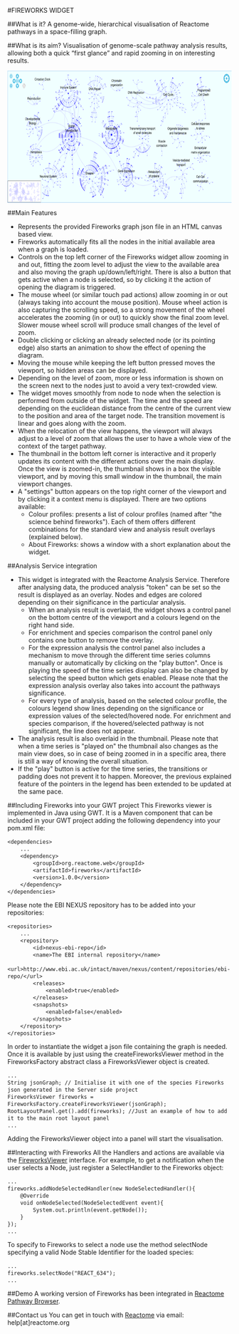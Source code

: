 #FIREWORKS WIDGET

##What is it?
A genome-wide, hierarchical visualisation of Reactome pathways in a space-filling graph.

##What is its aim?
  Visualisation of genome-scale pathway analysis results, allowing both a quick “first glance” and rapid zooming in on interesting results.

<img src="Fireworks_example.png" align="center" width="750" height="297" alt="Fireworks example">

##Main Features
* Represents the provided Fireworks graph json file in an HTML canvas based view.
* Fireworks automatically fits all the nodes in the initial available area when a graph is loaded.
* Controls on the top left corner of the Fireworks widget allow zooming in and out, fitting the zoom level to adjust the view to the
  available area and also moving the graph up/down/left/right. There is also a button that gets active when a node is selected,
  so by clicking it the action of opening the diagram is triggered.
* The mouse wheel (or similar touch pad actions) allow zooming in or out (always taking into account the mouse position). Mouse wheel
  action is also capturing the scrolling speed, so a strong movement of the wheel accelerates the zooming (in or out) to quickly show
  the final zoom level. Slower mouse wheel scroll will produce small changes of the level of zoom.
* Double clicking or clicking an already selected node (or its pointing edge) also starts an animation to show the effect of opening
  the diagram.
* Moving the mouse while keeping the left button pressed moves the viewport, so hidden areas can be displayed.
* Depending on the level of zoom, more or less information is shown on the screen next to the nodes just to avoid a very text-crowded
  view.
* The widget moves smoothly from node to node when the selection is performed from outside of the widget. The time and the speed are
  depending on the euclidean distance from the centre of the current view to the position and area of the target node.
  The transition movement is linear and goes along with the zoom.
* When the relocation of the view happens, the viewport will always adjust to a level of zoom that allows the user to have a whole
  view of the context of the target pathway.
* The thumbnail in the bottom left corner is interactive and it properly updates its content with the different actions over the
  main display. Once the view is zoomed-in, the thumbnail shows in a box the visible viewport, and by moving this small window in
  the thumbnail, the main viewport changes.
* A "settings" button appears on the top right corner of the viewport and by clicking it a context menu is displayed. There are
  two options available:
    *  Colour profiles: presents a list of colour profiles (named after "the science behind fireworks"). Each of them offers different
       combinations for the standard view and analysis result overlays (explained below).
    *  About Fireworks: shows a window with a short explanation about the widget.

##Analysis Service integration
* This widget is integrated with the Reactome Analysis Service. Therefore after analysing data, the produced analysis "token" can be
  set so the result is displayed as an overlay. Nodes and edges are colored depending on their significance in the particular analysis.
    * When an analysis result is overlaid, the widget shows a control panel on the bottom centre of the viewport and a colours legend
      on the right hand side.
    * For enrichment and species comparison the control panel only contains one button to remove the overlay.
    * For the expression analysis the control panel also includes a mechanism to move through the different time series columns manually
      or automatically by clicking on the "play button". Once is playing the speed of the time series display can also be changed by
      selecting the speed button which gets enabled. Please note that the expression analysis overlay also takes into account the
      pathways significance.
    * For every type of analysis, based on the selected colour profile, the colours legend show lines depending on the significance or
      expression values of the selected/hovered node. For enrichment and species comparison, if the hovered/selected pathway is not
      significant, the line does not appear.
* The analysis result is also overlaid in the thumbnail. Please note that when a time series is "played on" the thumbnail also changes
  as the main view does, so in case of being zoomed in in a specific area, there is still a way of knowing the overall situation.
* If the "play" button is active for the time series, the transitions or padding does not prevent it to happen. Moreover, the previous
  explained feature of the pointers in the legend has been extended to be updated at the same pace.

##Including Fireworks into your GWT project
This Fireworks viewer is implemented in Java using GWT. It is a Maven component that can be included in your GWT project adding the
following dependency into your pom.xml file:

    <dependencies>
        ...
        <dependency>
            <groupId>org.reactome.web</groupId>
            <artifactId>fireworks</artifactId>
            <version>1.0.0</version>
        </dependency>
    </dependencies>

Please note the EBI NEXUS repository has to be added into your repositories:

    <repositories>
        ...
        <repository>
            <id>nexus-ebi-repo</id>
            <name>The EBI internal repository</name>
            <url>http://www.ebi.ac.uk/intact/maven/nexus/content/repositories/ebi-repo/</url>
            <releases>
                <enabled>true</enabled>
            </releases>
            <snapshots>
                <enabled>false</enabled>
            </snapshots>
        </repository>
    </repositories>

In order to instantiate the widget a json file containing the graph is needed. Once it is available by just using the
createFireworksViewer method in the FireworksFactory abstract class a FireworksViewer object is created.

    ...
    String jsonGraph; // Initialise it with one of the species Fireworks json generated in the Server side project
    FireworksViewer fireworks = FireworksFactory.createFireworksViewer(jsonGraph);
    RootLayoutPanel.get().add(fireworks); //Just an example of how to add it to the main root layout panel
    ...

Adding the FireworksViewer object into a panel will start the visualisation.

##Interacting with Fireworks
All the Handlers and actions are available via the [FireworksViewer](src/main/java/org/reactome/web/fireworks/client/FireworksViewer.java)
interface. For example, to get a notification when the user selects a Node, just register a SelectHandler to the Fireworks object:

    ...
    fireworks.addNodeSelectedHandler(new NodeSelectedHandler(){
        @Override
        void onNodeSelected(NodeSelectedEvent event){
            System.out.println(event.getNode());
        }
    });
    ...

To specify to Fireworks to select a node use the method selectNode specifying a valid Node Stable Identifier for the loaded species:

    ...
    fireworks.selectNode("REACT_634");
    ...

##Demo
A working version of Fireworks has been integrated in [Reactome Pathway Browser](http://www.reactome.org/PathwayBrowser/).

##Contact us
You can get in touch with [Reactome](http://www.reactome.org) via email: help[at]reactome.org
